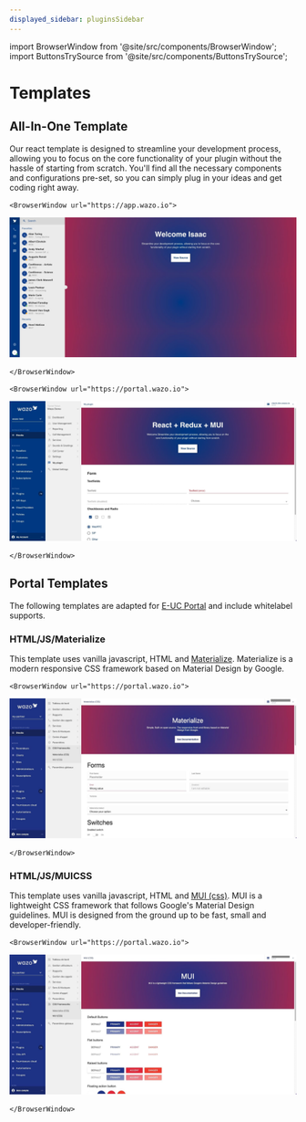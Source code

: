 ```yaml
---
displayed_sidebar: pluginsSidebar
---
```


import BrowserWindow from '@site/src/components/BrowserWindow';
import ButtonsTrySource from '@site/src/components/ButtonsTrySource';

# Templates

## All-In-One Template

Our react template is designed to streamline your development process, allowing you to focus on the core functionality of your plugin without the hassle of starting from scratch. You'll find all the necessary components and configurations pre-set, so you can simply plug in your ideas and get coding right away.

```mdx-code-block
<BrowserWindow url="https://app.wazo.io">
```
![New PBX Dashboard Tab](/img/all-in-one-template-app.jpg)
```mdx-code-block
</BrowserWindow>
```

```mdx-code-block
<BrowserWindow url="https://portal.wazo.io">
```
![New PBX Dashboard Tab](/img/all-in-one-template-portal.jpg)
```mdx-code-block
</BrowserWindow>
```

<ButtonsTrySource source="https://github.com/wazo-communication/euc-plugins-boilerplate" />

## Portal Templates

The following templates are adapted for [E-UC Portal](https://github.com/wazo-communication/euc-plugins-boilerplate) and include whitelabel supports.

### HTML/JS/Materialize

This template uses vanilla javascript, HTML and [Materialize](https://materializeweb.com/). Materialize is a modern responsive CSS framework based on Material Design by Google.

```mdx-code-block
<BrowserWindow url="https://portal.wazo.io">
```
![New PBX Dashboard Tab](/img/portal-template-materialize.jpg)
```mdx-code-block
</BrowserWindow>
```

<ButtonsTrySource
    product="portal"
    manifest="https://wazo-communication.github.io/euc-plugins-js-sdk/examples/portal/css/manifest.json"
    source="https://github.com/wazo-communication/euc-plugins-js-sdk/tree/master/documentation/static/examples/portal/css/materializecss.html"
/>

### HTML/JS/MUICSS

This template uses vanilla javascript, HTML and [MUI (css)](https://www.muicss.com/). MUI is a lightweight CSS framework that follows Google's Material Design guidelines. MUI is designed from the ground up to be fast, small and developer-friendly.

```mdx-code-block
<BrowserWindow url="https://portal.wazo.io">
```
![New PBX Dashboard Tab](/img/portal-template-mui.jpg)
```mdx-code-block
</BrowserWindow>
```

<ButtonsTrySource
    product="portal"
    manifest="https://wazo-communication.github.io/euc-plugins-js-sdk/examples/portal/css/manifest.json"
    source="https://github.com/wazo-communication/euc-plugins-js-sdk/tree/master/documentation/static/examples/portal/css/muicss.html"
/>


